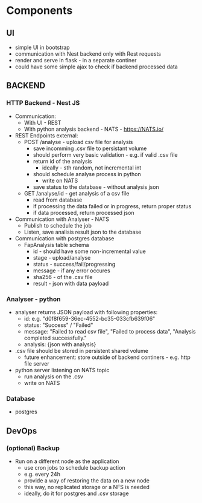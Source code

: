 # Components

## UI

- simple UI in bootstrap
- communication with Nest backend only with Rest requests
- render and serve in flask - in a separate continer
- could have some simple ajax to check if backend processed data

## BACKEND

### HTTP Backend - Nest JS

- Communication:
  - With UI - REST
  - With python analysis backend - NATS - https://NATS.io/
- REST Endpoints external:
  - POST /analyse - upload csv file for analysis
    - save incomming .csv file to persistant volume
    - should perform very basic validation - e.g. if valid .csv file
    - return id of the analysis
      - ideally - sth random, not incremental int
    - should schedule analyse process in python
      - write on NATS
    - save status to the database - without analysis json
  - GET /analyse/id - get analysis of a csv file
    - read from database
    - if processing the data failed or in progress, return proper status
    - if data processed, return processed json
- Communication with Analyser - NATS
  - Publish to schedule the job
  - Listen, save analisis result json to the database
- Communication with postgres database
  - FapAnalysis table schema
    - id - should have some non-incremental value
    - stage - upload/analyse
    - status - success/fail/progressing
    - message - if any error occures
    - sha256 - of the .csv file
    - result - json with data payload

### Analyser - python

- analyser returns JSON payload with following properties:
  - id: e.g. "d0f8f659-36ec-4552-bc35-033cfb639f06"
  - status: "Success" / "Failed"
  - message: "Failed to read csv file", "Failed to process data", "Analysis completed successfully."
  - analysis: {json with analysis}
- .csv file should be stored in persistent shared volume
  - future enhancement: store outside of backend continers - e.g. http file server
- python server listening on NATS topic
  - run analysis on the .csv
  - write on NATS

### Database

- postgres

## DevOps

### (optional) Backup

- Run on a different node as the application
  - use cron jobs to schedule backup action
  - e.g. every 24h
  - provide a way of restoring the data on a new node
  - this way, no replicated storage or a NFS is needed
  - ideally, do it for postgres and .csv storage
